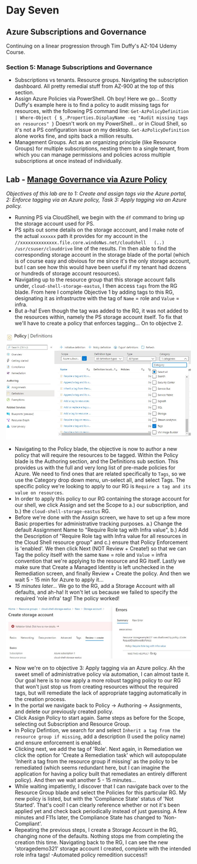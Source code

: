 
# Day Seven

## Azure Subscriptions and Governance 

Continuing on a linear progression through Tim Duffy's AZ-104 Udemy Course.

### Section 5: Manage Subscriptions and Governance

- Subscriptions vs tenants. Resource groups. Navigating the subscription dashboard. All pretty remedial stuff from AZ-900 at the top of this section.
- Assign Azure Policies via PowerShell. Oh boy! Here we go... Scotty Duffy's example here is to find a policy to audit missing tags for resources, with the following PS command line: `Get-AzPolicyDefinition | Where-Object { $_.Properties.DisplayName -eq "Audit missing tags on resources" }` Doesn't work on my PowerShell... or in Cloud Shell, so it's not a PS configuration issue on my desktop. `Get-AzPolicyDefinition` alone works fine, and spits back a million results. 
- Management Groups. Act as an organizing principle (like Resource Groups) for multiple subscriptions, nesting them to a single tenant, from which you can manage permissions and policies across multiple subscriptions at once instead of individually. 

## Lab - [Manage Governance via Azure Policy](https://github.com/MicrosoftLearning/AZ-104-MicrosoftAzureAdministrator/blob/master/Instructions/Labs/LAB_02b-Manage_Governance_via_Azure_Policy.md)
*Objectives of this lab are to 1: Create and assign tags via the Azure portal, 2: Enforce tagging via an Azure policy, Task 3: Apply tagging via an Azure policy.*

- Running PS via CloudShell, we begin with the `df` command to bring up the storage account used for PS. 
- PS spits out some details on the storage acccount, and I make note of the actual `xxxxxx` path it provides for my account in the `//xxxxxxxxxxxxxx.file.core.windoNws.net/cloudshell   (..)  /usr/csuser/clouddrive` line of the results. I'm then able to find the corresponding storage account in the storage blade of the portal (which is of course easy and obvious for me since it's the only storage account, but I can see how this would have been useful if my tenant had dozens or hundreds of storage account resources). 
- Navigating up to the resource group that this storage account falls under, `cloud-shell-storage-eastus`, I then access `tags` from the RG blade. From here I complete Objective 1 by adding tags to this RG, designating it as infrastructre with the tag of `Name` = role and `Value` = infra.
- But a-ha! Even though the tag was added to the RG, it was not added to the resources within, namely the PS storage account itself. To fix that we'll have to create a policy that enforces tagging... On to objectve 2.

![Azure Policy Blade - Definitions](https://github.com/zperk028/100DaysofCloud/blob/main/Journey/007/azpolicy.JPG)

- Navigating to the Policy blade, the objective is now to author a new policy that will require the resources to be tagged. Within the Policy blade is the Authoring section, and the Definitions sub section. This provides us with the full and very long list of pre-made policies for Azure. We need to find ones that are related specifically to `Tags`, so we use the Category drop down menu, un-select all, and select Tags. The specific policy we're looking to apply to our RG is `Require a tag and its value on resources`. 
- In order to apply this policy to our RG containing the storage account for our shell, we click Assign and set the Scope to a.) our subscription, and b.) the `cloud-shell-storage-eastus` RG.
- Before we're done with the Assign screen, we have to set up a few more Basic properties for administrative tracking purposes. a.) Change the default Assignment Name to "Require Role tag with Infra value", b.) Add the Description of "Require Role tag with Infra value for all resources in the Cloud Shell resource group" and c.) ensure that Policy Enforcement is 'enabled'. We then click Next (NOT Review + Create!) so that we can Tag the policy itself with the same `Name` = role and `Value` = infra convention that we're applying to the resource and RG itself. Lastly we make sure that Create a Managed Identity is left unchecked in the Remediation screen, and finally Review + Create the policy. And then we wait 5 - 15 min for Azure to apply it...
- *15 minutes later...* We go to the RG, add a Storage Account with all defaults, and ah-ha! It won't let us because we failed to specify the required 'role infra' tag! The policy worked!

![Policy Success](https://github.com/zperk028/100DaysofCloud/blob/main/Journey/007/policysuccess.JPG)
- Now we're on to objective 3: Apply tagging via an Azure policy. Ah the sweet smell of administrative policy via automation, I can almost taste it. Our goal here is to now apply a more robust tagging policy to our RG that won't just stop us from creating resources without the required tags, but will remediate the lack of appropriate tagging automatically in the creation process. 
- In the portal we navigate back to Policy -> Authoring -> Assignments, and delete our previously created policy. 
- Click Assign Policy to start again. Same steps as before for the Scope, selecting out Subscription and Resource Group. 
- In Policy Defintion, we search for and select `Inherit a tag from the resource group if missing`, add a description (I used the policy name) and ensure enforcement is enabled.
- Clicking next, we add the tag of 'Role'. Next again, in Remediation we click the option for 'Create a Remediation task' which will autopopulate 'Inherit a tag from the resource group if missing' as the policy to be remediated (which seems redundant here, but I can imagine the application for having a policy built that remediates an entirely different policy). And then we wait another 5 - 15 minutes...
- While waiting impatiently, I discover that I can navigate back over to the Resource Group blade and select the Policies for this particular RG. My new policy is listed, but with the 'Compliance State' status of 'Not Started'. That's cool! I can clearly reference whether or not it's been applied yet and check back periodically instead of just guessing. A few minutes and F11s later, the Compliance State has changed to 'Non-Compliant'. 
- Repeating the previous steps, I create a Storage Account in the RG, changing none of the defaults. Nothing stops me from completing the creation this time. Navigating back to the RG, I can see the new 'storagedemo321' storage account I created, complete with the intended role infra tags! 
-Automated policy remedition success!! 
